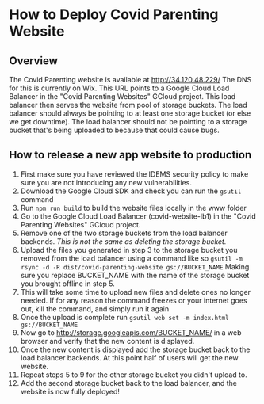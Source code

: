 # How to Deploy Covid Parenting Website

## Overview

The Covid Parenting website is available at http://34.120.48.229/
The DNS for this is currently on Wix.
This URL points to a Google Cloud Load Balancer in the "Covid Parenting Websites" GCloud project.
This load balancer then serves the website from pool of storage buckets.
The load balancer should always be pointing to at least one storage bucket (or else we get downtime). The load balancer should not be pointing to a storage bucket that's being uploaded to because that could cause bugs.

## How to release a new app website to production

1. First make sure you have reviewed the IDEMS security policy to make sure you are not introducing any new vulnerabilities.
2. Download the Google Cloud SDK and check you can run the `gsutil` command
3. Run `npm run build` to build the website files locally in the www folder
4. Go to the Google Cloud Load Balancer (covid-website-lb1) in the "Covid Parenting Websites" GCloud project.
5. Remove one of the two storage buckets from the load balancer backends. _This is not the same as deleting the storage bucket._
6. Upload the files you generated in step 3 to the storage bucket you removed from the load balancer using a command like so
   `gsutil -m rsync -d -R dist/covid-parenting-website gs://BUCKET_NAME`
   Making sure you replace BUCKET_NAME with the name of the storage bucket you brought offline in step 5.
7. This will take some time to upload new files and delete ones no longer needed. If for any reason the command freezes or your internet goes out, kill the command, and simply run it again
8. Once the upload is complete run `gsutil web set -m index.html gs://BUCKET_NAME`
9. Now go to http://storage.googleapis.com/BUCKET_NAME/ in a web browser and verify that the new content is displayed.
10. Once the new content is displayed add the storage bucket back to the load balancer backends. At this point half of users will get the new website.
11. Repeat steps 5 to 9 for the other storage bucket you didn't upload to.
12. Add the second storage bucket back to the load balancer, and the website is now fully deployed!

